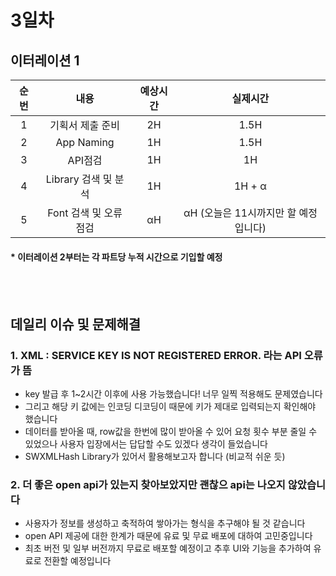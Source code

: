 # 3일차
## 이터레이션 1
|순번|내용|예상시간|실제시간
|:---:|:-----:|:-------:|:-------:
|1|기획서 제출 준비| 2H | 1.5H 
|2|App Naming | 1H | 1.5H 
|3|API점검| 1H | 1H 
|4|Library 검색 및 분석| 1H | 1H + α
|5|Font 검색 및 오류 점검| αH | αH (오늘은 11시까지만 할 예정입니다)
#### * 이터레이션 2부터는 각 파트당 누적 시간으로 기입할 예정

</br></br>
## 데일리 이슈 및 문제해결
### 1. XML : SERVICE KEY IS NOT REGISTERED ERROR. 라는 API 오류가 뜸
  - key 발급 후 1~2시간 이후에 사용 가능했습니다! 너무 일찍 적용해도 문제였습니다
  - 그리고 해당 키 값에는 인코딩 디코딩이 때문에 키가 제대로 입력되는지 확인해야 했습니다
  - 데이터를 받아올 때, row값을 한번에 많이 받아올 수 있어 요청 횟수 부분 줄일 수 있었으나 사용자 입장에서는 답답할 수도 있겠다 생각이 들었습니다
  - SWXMLHash Library가 있어서 활용해보고자 합니다 (비교적 쉬운 듯)
### 2. 더 좋은 open api가 있는지 찾아보았지만 괜찮으 api는 나오지 않았습니다
  - 사용자가 정보를 생성하고 축적하여 쌓아가는 형식을 추구해야 될 것 같습니다
  - open API 제공에 대한 한계가 때문에 유료 및 무료 배포에 대하여 고민중입니다
  - 최초 버전 및 일부 버전까지 무료로 배포할 예정이고 추후 UI와 기능을 추가하여 유료로 전환할 예정입니다
